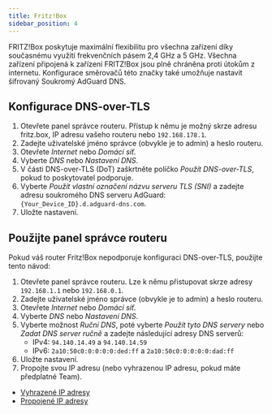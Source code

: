 ```yaml
---
title: Fritz!Box
sidebar_position: 4
---
```


FRITZ!Box poskytuje maximální flexibilitu pro všechna zařízení díky současnému využití frekvenčních pásem 2,4 GHz a 5 GHz. Všechna zařízení připojená k zařízení FRITZ!Box jsou plně chráněna proti útokům z internetu. Konfigurace směrovačů této značky také umožňuje nastavit šifrovaný Soukromý AdGuard DNS.

## Konfigurace DNS-over-TLS

1. Otevřete panel správce routeru. Přístup k němu je možný skrze adresu fritz.box, IP adresu vašeho routeru nebo `192.168.178.1`.
2. Zadejte uživatelské jméno správce (obvykle je to admin) a heslo routeru.
3. Otevřete _Internet_ nebo _Domácí síť_.
4. Vyberte _DNS_ nebo _Nastavení DNS_.
5. V části DNS-over-TLS (DoT) zaškrtněte políčko _Použít DNS-over-TLS_, pokud to poskytovatel podporuje.
6. Vyberte _Použít vlastní označení názvu serveru TLS (SNI)_ a zadejte adresu soukromého DNS serveru AdGuard: `{Your_Device_ID}.d.adguard-dns.com`.
7. Uložte nastavení.

## Použijte panel správce routeru

Pokud váš router Fritz!Box nepodporuje konfiguraci DNS-over-TLS, použijte tento návod:

1. Otevřete panel správce routeru. Lze k němu přistupovat skrze adresy `192.168.1.1` nebo `192.168.0.1`.
2. Zadejte uživatelské jméno správce (obvykle je to admin) a heslo routeru.
3. Otevřete _Internet_ nebo _Domácí síť_.
4. Vyberte _DNS_ nebo _Nastavení DNS_.
5. Vyberte možnost _Ruční DNS_, poté vyberte _Použít tyto DNS servery_ nebo _Zadat DNS server ručně_ a zadejte následující adresy DNS serverů:
    - IPv4: `94.140.14.49` a `94.140.14.59`
    - IPv6: `2a10:50c0:0:0:0:0:ded:ff` a `2a10:50c0:0:0:0:0:dad:ff`
6. Uložte nastavení.
7. Propojte svou IP adresu (nebo vyhrazenou IP adresu, pokud máte předplatné Team).

- [Vyhrazené IP adresy](/private-dns/connect-devices/other-options/dedicated-ip.md)
- [Propojené IP adresy](/private-dns/connect-devices/other-options/linked-ip.md)
